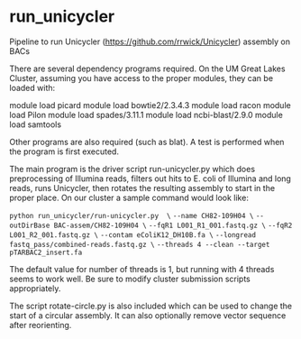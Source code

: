 # run_unicycler
Pipeline to run Unicycler (https://github.com/rrwick/Unicycler) assembly on BACs

There are several dependency programs required. On the UM Great Lakes Cluster,
assuming you have access to the proper modules, they can be loaded with:

module load picard
module load bowtie2/2.3.4.3
module load racon
module load Pilon
module load spades/3.11.1
module load ncbi-blast/2.9.0
module load samtools

Other programs are also required (such as blat).  A test is performed when the
program is first executed.

The main program is the driver script run-unicycler.py which does preprocessing
of Illumina reads, filters out hits to E. coli of Illumina and long reads, runs
Unicycler, then rotates the resulting assembly to start in the proper place.  On our 
cluster a sample command would look like:

`python run_unicycler/run-unicycler.py  \`
`--name CH82-109H04 \`
`--outDirBase BAC-assem/CH82-109H04 \`
`--fqR1 L001_R1_001.fastq.gz \`
`--fqR2 L001_R2_001.fastq.gz \`
`--contam eColiK12_DH10B.fa \`
`--longread fastq_pass/combined-reads.fastq.gz \`
`--threads 4 --clean --target pTARBAC2_insert.fa `

The default value for number of threads is 1, but running with 4 threads seems to work well.
Be sure to modify cluster submission scripts appropriately.

The script rotate-circle.py is also included which can be used to change the start of a
circular assembly.  It can also optionally remove vector sequence after reorienting.


